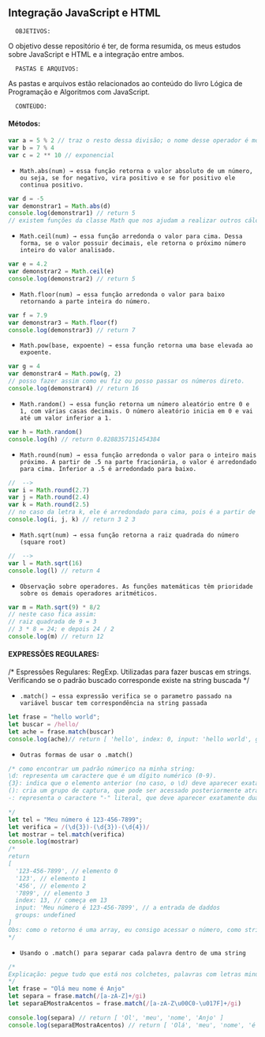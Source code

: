 ##  Integração JavaScript e HTML


      OBJETIVOS:

O objetivo desse repositório é ter, de forma resumida, os meus estudos sobre JavaScript e HTML e a integração entre ambos.

      PASTAS E ARQUIVOS:

As pastas e arquivos estão relacionados ao conteúdo do livro Lógica de Programação e Algoritmos com JavaScript.

      CONTEÚDO:
      

#### Métodos:

```js
var a = 5 % 2 // traz o resto dessa divisão; o nome desse operador é módulo ou resto
var b = 7 % 4
var c = 2 ** 10 // exponencial
```

- `Math.abs(num) → essa função retorna o valor absoluto de um número, ou seja, se for negativo, vira positivo e se for positivo ele continua positivo.`
```js 
var d = -5
var demonstrar1 = Math.abs(d)
console.log(demonstrar1) // return 5
// existem funções da classe Math que nos ajudam a realizar outros cálculos como raíz quadrada, seno, cosseno etc.
```

- `Math.ceil(num) → essa função arredonda o valor para cima. Dessa forma, se o valor possuir decimais, ele retorna o próximo número inteiro do valor analisado.`
```js
var e = 4.2
var demonstrar2 = Math.ceil(e)
console.log(demonstrar2) // return 5
```

- `Math.floor(num) → essa função arredonda o valor para baixo retornando a parte inteira do número.`
```js
var f = 7.9
var demonstrar3 = Math.floor(f)
console.log(demonstrar3) // return 7
```


- `Math.pow(base, expoente) → essa função retorna uma base elevada ao expoente.`
```js
var g = 4
var demonstrar4 = Math.pow(g, 2)
// posso fazer assim como eu fiz ou posso passar os números direto. 
console.log(demonstrar4) // return 16
```


- `Math.random() → essa função retorna um número aleatório entre 0 e 1, com várias casas decimais. O número aleatório inicia em 0 e vai até um valor inferior a 1.`
```js
var h = Math.random()
console.log(h) // return 0.8288357151454384
```

- `Math.round(num) → essa função arredonda o valor para o inteiro mais próximo. A partir de .5 na parte fracionária, o valor é arredondado para cima. Inferior a .5 é arredondado para baixo.`
```js
//  -->  
var i = Math.round(2.7)
var j = Math.round(2.4)
var k = Math.round(2.5)
// no caso da letra k, ele é arredondado para cima, pois é a partir de .5
console.log(i, j, k) // return 3 2 3
```

- `Math.sqrt(num) → essa função retorna a raiz quadrada do número (square root)`
```js
//  --> 
var l = Math.sqrt(16)
console.log(l) // return 4
```

- `Observação sobre operadores. As funções matemáticas têm prioridade sobre os demais operadores aritméticos.`
```js
var m = Math.sqrt(9) * 8/2
// neste caso fica assim:
// raiz quadrada de 9 = 3 
// 3 * 8 = 24; e depois 24 / 2
console.log(m) // return 12
```

#### EXPRESSÕES REGULARES:

/* 
Espressões Regulares: RegExp.
Utilizadas para fazer buscas em strings. Verificando se o padrão buscado corresponde existe na string buscada
*/

- `.match() → essa expressão verifica se o parametro passado na variável buscar tem correspondência na string passada`
```js
let frase = "hello world";
let buscar = /hello/
let ache = frase.match(buscar)
console.log(ache)// return [ 'hello', index: 0, input: 'hello world', groups: undefined ] 
```

- `Outras formas de usar o .match()` 
```js
/* como encontrar um padrão númerico na minha string: 
\d: representa um caractere que é um dígito numérico (0-9).
{3}: indica que o elemento anterior (no caso, o \d) deve aparecer exatamente 3 vezes.
(): cria um grupo de captura, que pode ser acessado posteriormente através do método match().
-: representa o caractere "-" literal, que deve aparecer exatamente duas vezes na string.

*/
let tel = "Meu número é 123-456-7899";
let verifica = /(\d{3})-(\d{3})-(\d{4})/
let mostrar = tel.match(verifica)
console.log(mostrar) 
/* 
return 
[
  '123-456-7899', // elemento 0
  '123', // elemento 1
  '456', // elemento 2
  '7899', // elemento 3
  index: 13, // começa em 13
  input: 'Meu número é 123-456-7899', // a entrada de daddos
  groups: undefined
]
Obs: como o retorno é uma array, eu consigo acessar o número, como string, no primeiro elemento.
*/
```

- `Usando o .match() para separar cada palavra dentro de uma string` 
```js
/*
Explicação: pegue tudo que está nos colchetes, palavras com letras minúsculas a-z; palavras com letras maiúsculas A-Z; ignore todas os acentos do alfabeto latino \u00C0-\u017F; de forma global e insensitive. 
*/
let frase = "Olá meu nome é Anjo"
let separa = frase.match(/[a-zA-Z]+/gi)
let separaEMostraAcentos = frase.match(/[a-zA-Z\u00C0-\u017F]+/gi)

console.log(separa) // return [ 'Ol', 'meu', 'nome', 'Anjo' ]
console.log(separaEMostraAcentos) // return [ 'Olá', 'meu', 'nome', 'é', 'Anjo' ]
```
